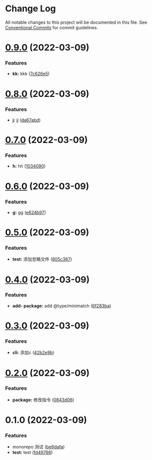 # Change Log

All notable changes to this project will be documented in this file.
See [Conventional Commits](https://conventionalcommits.org) for commit guidelines.

# [0.9.0](https://github.com/gk7261234/my-monorepo/compare/@mo-demo/cli@0.8.0...@mo-demo/cli@0.9.0) (2022-03-09)


### Features

* **kk:** kkk ([7c626e5](https://github.com/gk7261234/my-monorepo/commit/7c626e565919d24ae27e3609bdd80f50c7c3ad75))





# [0.8.0](https://github.com/gk7261234/my-monorepo/compare/@mo-demo/cli@0.7.0...@mo-demo/cli@0.8.0) (2022-03-09)


### Features

* **j:** jj ([da67abd](https://github.com/gk7261234/my-monorepo/commit/da67abd0094231ccdea8e5e5f7e66991ea67f816))





# [0.7.0](https://github.com/gk7261234/my-monorepo/compare/@mo-demo/cli@0.6.0...@mo-demo/cli@0.7.0) (2022-03-09)


### Features

* **h:** hh ([1034090](https://github.com/gk7261234/my-monorepo/commit/103409099bfeeb9b627218e649e3b80741ff0c96))





# [0.6.0](https://github.com/gk7261234/my-monorepo/compare/@mo-demo/cli@0.5.0...@mo-demo/cli@0.6.0) (2022-03-09)


### Features

* **g:** gg ([e624b97](https://github.com/gk7261234/my-monorepo/commit/e624b97a3174be677725bd63be823ccc004067ae))





# [0.5.0](https://github.com/gk7261234/my-monorepo/compare/@mo-demo/cli@0.4.0...@mo-demo/cli@0.5.0) (2022-03-09)


### Features

* **test:** 添加忽略文件 ([805c367](https://github.com/gk7261234/my-monorepo/commit/805c367fe579a7f5b33390e2b31b7e1999cdad19))





# [0.4.0](https://github.com/gk7261234/my-monorepo/compare/@mo-demo/cli@0.3.0...@mo-demo/cli@0.4.0) (2022-03-09)


### Features

* **add- package:** add @type/minimatch ([6f283ba](https://github.com/gk7261234/my-monorepo/commit/6f283ba1db4854e454b282cb4c17a1847707af2e))





# [0.3.0](https://github.com/gk7261234/my-monorepo/compare/@mo-demo/cli@0.2.0...@mo-demo/cli@0.3.0) (2022-03-09)


### Features

* **cli:** 添加c ([42b2e9b](https://github.com/gk7261234/my-monorepo/commit/42b2e9be847286a1076eb17a49610ebb9dedf436))





# [0.2.0](https://github.com/gk7261234/my-monorepo/compare/@mo-demo/cli@0.1.0...@mo-demo/cli@0.2.0) (2022-03-09)


### Features

* **package:** 修改指令 ([0843d06](https://github.com/gk7261234/my-monorepo/commit/0843d06d542754d528f9cf2f7ae85a646c6e4b34))





# 0.1.0 (2022-03-09)


### Features

* monorepo 测试 ([be6dafa](https://github.com/gk7261234/my-monorepo/commit/be6dafa78c16cb897007a11d96f01f79eac5d149))
* **test:** test ([fd49786](https://github.com/gk7261234/my-monorepo/commit/fd497868e9779bea9c00dc057bcf5e568742db29))
